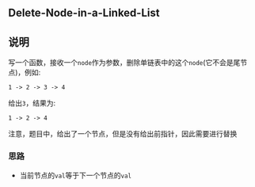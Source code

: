 ## Delete-Node-in-a-Linked-List

## 说明
写一个函数，接收一个`node`作为参数，删除单链表中的这个`node`(它不会是尾节点)，例如:

```
1 -> 2 -> 3 -> 4
```

给出`3`，结果为:

```
1 -> 2 -> 4
```

注意，题目中，给出了一个节点，但是没有给出前指针，因此需要进行替换

### 思路

- 当前节点的`val`等于下一个节点的`val`
